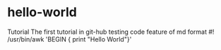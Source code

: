 # hello-world
Tutorial
The first tutorial in git-hub testing code feature of md format
   #! /usr/bin/awk
   'BEGIN { print "Hello World"}'
